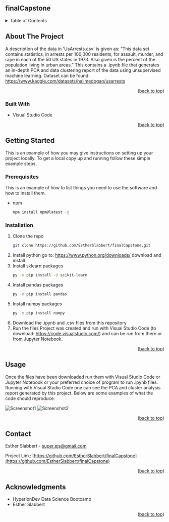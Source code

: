 ## finalCapstone

<!-- TABLE OF CONTENTS -->
<details>
  <summary>Table of Contents</summary>
  <ol>
    <li>
      <a href="#about-the-project">About The Project</a>
      <ul>
        <li><a href="#built-with">Built With</a></li>
      </ul>
    </li>
    <li>
      <a href="#getting-started">Getting Started</a>
      <ul>
        <li><a href="#prerequisites">Prerequisites</a></li>
        <li><a href="#installation">Installation</a></li>
      </ul>
    </li>
    <li><a href="#usage">Usage</a></li>
    <li><a href="#contact">Contact</a></li>
    <li><a href="#acknowledgments">Acknowledgments</a></li>
  </ol>
</details>

<!-- ABOUT THE PROJECT -->
## About The Project

A description of the data in 'UsArrests.csv' is given as: “This data set contains statistics, in arrests per 100,000 residents, for assault, murder, and rape in each of the 50 US states in 1973. Also given is the percent of the population living in urban areas.”
This contains a .ipynb file that generates an in-depth PCA and data clustering report of the data using unsupervised machine learning.
Dataset can be found: https://www.kaggle.com/datasets/halimedogan/usarrests

<p align="right">(<a href="#readme-top">back to top</a>)</p>



### Built With

* Visual Studio Code

<p align="right">(<a href="#readme-top">back to top</a>)</p>



<!-- GETTING STARTED -->
## Getting Started

This is an example of how you may give instructions on setting up your project locally.
To get a local copy up and running follow these simple example steps.

### Prerequisites

This is an example of how to list things you need to use the software and how to install them.
* npm
  ```sh
  npm install npm@latest -g
  ```

### Installation

1. Clone the repo
   ```sh
   git clone https://github.com/EstherSlabbert/finalCapstone.git
   ```
2. Install python
   go to: https://www.python.org/downloads/
   download and install
3. Install sklearn packages
   ```sh
   py -m pip install -U scikit-learn
   ```
4. Install pandas packages
   ```sh
   py -m pip install pandas
   ```
5. Install numpy packages
   ```sh
   py -m pip install numpy
   ```
6. Download the .ipynb and .csv files from this repository
7. Run the files
Project was created and run with Visual Studio Code (to download: https://code.visualstudio.com/) and can be run from there or from Jupyter Notebook.


<p align="right">(<a href="#readme-top">back to top</a>)</p>



<!-- USAGE EXAMPLES -->
## Usage

Once the files have been downloaded run them with Visual Studio Code or Jupyter Notebook or your preferred choice of program to run .ipynb files.
Running with Visual Studio Code one can see the PCA and cluster analysis report generated by this project.
Below are some examples of what the code should reproduce:


![Screenshot1](https://github.com/EstherSlabbert/finalCapstone/blob/main/Picture1.jpg?raw=true)
![Screenshot2](https://github.com/EstherSlabbert/finalCapstone/blob/main/Picture2.jpg?raw=true)

<p align="right">(<a href="#readme-top">back to top</a>)</p>



<!-- CONTACT -->
## Contact

Esther Slabbert - super.ejs@gmail.com

Project Link: [https://github.com/EstherSlabbert/finalCapstone](https://github.com/EstherSlabbert/finalCapstone)

<p align="right">(<a href="#readme-top">back to top</a>)</p>



<!-- ACKNOWLEDGMENTS -->
## Acknowledgments

* HyperionDev Data Science Bootcamp
* Esther Slabbert

<p align="right">(<a href="#readme-top">back to top</a>)</p>
